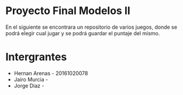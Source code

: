 # Proyecto Final Modelos II
En el siguiente se encontrara un repositorio de varios juegos, donde se podrá elegir cual jugar y se podrá guardar el puntaje del mismo.
# Intergrantes
* Hernan Arenas - 20161020078
* Jairo Murcia - 
* Jorge Diaz - 
